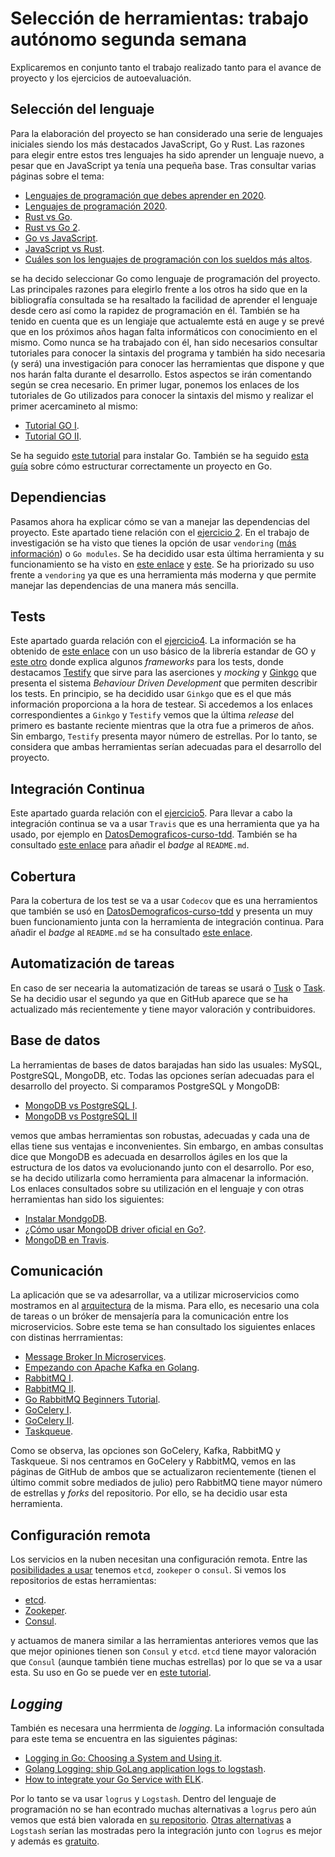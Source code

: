 # Selección de herramientas: trabajo autónomo segunda semana 

Explicaremos en conjunto tanto el trabajo realizado tanto para el avance de proyecto y los ejercicios de autoevaluación. 

## Selección del lenguaje

Para la elaboración del proyecto se han considerado una serie de lenguajes iniciales siendo los más destacados JavaScript, Go y Rust. Las razones para elegir entre estos tres lenguajes ha sido aprender un lenguaje nuevo, a pesar que en JavaScript ya tenía una pequeña base. Tras consultar varias páginas sobre el tema:

* [Lenguajes de programación que debes aprender en 2020](https://www.chakray.com/es/lenguajes-programacion-debes-aprender-2019/).
* [Lenguajes de programación 2020](https://computerhoy.com/noticias/tecnologia/estos-son-lenguajes-programacion-deberas-manejar-2020-607013).
* [Rust vs Go](https://medium.com/@devathon_/rust-vs-go-in-2020-1d472b5ee15).
* [Rust vs Go 2](https://stackshare.io/stackups/go-vs-rust).
* [Go vs JavaScript](https://www.slant.co/versus/111/126/~javascript_vs_go).
* [JavaScript vs Rust](https://www.slant.co/versus/111/5522/~javascript_vs_rust).
* [Cuáles son los lenguajes de programación con los sueldos más altos](https://www.businessinsider.es/cuales-son-lenguajes-programacion-sueldos-altos-737907).

se ha decido seleccionar Go como lenguaje de programación del proyecto. Las principales razones para elegirlo frente a los otros ha sido que en la bibliografía consultada se ha resaltado la facilidad de aprender el lenguaje desde cero así como la rapidez de programación en él. También se ha tenido en cuenta que es un lengiaje que actualemte está en auge y se prevé que en los próximos años hagan falta informáticos con conocimiento en el mismo. Como nunca se ha trabajado con él, han sido necesarios consultar tutoriales para conocer la sintaxis del programa y también ha sido necesaria (y será) una investigación para conocer las herramientas que dispone y que nos harán falta durante el desarrollo. Estos aspectos se irán comentando según se crea necesario. En primer lugar, ponemos los enlaces de los tutoriales de Go utilizados para conocer la sintaxis del mismo y realizar el primer acercamineto al mismo:

* [Tutorial GO I](https://tour.golang.org/list).
* [Tutorial GO II](https://golang.org/doc/tutorial/getting-started).

Se ha seguido [este tutorial](https://golang.org/doc/install) para instalar Go. También se ha seguido [esta guía](https://kgolding.co.uk/blog/2020/02/19/golang-application-directory-structure/) sobre cómo estructurar correctamente un proyecto en Go.

## Dependiencias
Pasamos ahora ha explicar cómo se van a manejar las dependencias del proyecto. Este apartado tiene relación con el [ejercicio 2](https://github.com/PedroMFC/Autoevaluacion-CC/blob/main/semana%202/Ejercicio2.md). En el trabajo de investigación se ha visto que tienes la opción de usar `vendoring` ([más información](https://riptutorial.com/go/topic/978/vendoring)) o `Go modules`. Se ha decidido usar esta última herramienta y su funcionamiento se ha visto en [este enlace](https://blog.friendsofgo.tech/posts/go-modules-en-tres-pasos/) y [este](https://medium.com/@adiach3nko/package-management-with-go-modules-the-pragmatic-guide-c831b4eaaf31). Se ha priorizado su uso frente a `vendoring` ya que es una herramienta más moderna y que permite manejar las dependencias de una manera más sencilla.

## Tests
Este apartado guarda relación con el [ejercicio4](https://github.com/PedroMFC/Autoevaluacion-CC/blob/main/semana%202/Ejercicio4.md).  La información se ha obtenido de [este enlace](https://blog.golang.org/using-go-modules) con un uso básico de la librería estandar de GO y [este otro](https://bmuschko.com/blog/go-testing-frameworks/) donde explica algunos *frameworks* para los tests, donde destacamos [Testify](https://github.com/stretchr/testify) que sirve para las aserciones y *mocking* y [Ginkgo](https://github.com/onsi/ginkgo) que presenta el sistema *Behaviour Driven Development* que permiten describir los tests. En principio, se ha decidido usar `Ginkgo` que es el que más información proporciona a la hora de testear. Si accedemos a los enlaces correspondientes a `Ginkgo` y `Testify` vemos que la última *release* del primero es bastante reciente mientras que la otra fue a primeros de años. Sin embargo, `Testify` presenta mayor número de estrellas. Por lo tanto, se considera que ambas herramientas serían adecuadas para el desarrollo del proyecto.

## Integración Continua
Este apartado guarda relación con el [ejercicio5](https://github.com/PedroMFC/Autoevaluacion-CC/blob/main/semana%202/Ejercicio5.md). Para llevar a cabo la integración continua se va a usar `Travis` que es una herramienta que ya ha usado, por ejemplo en [DatosDemograficos-curso-tdd](https://github.com/tdd-organization-afp/DatosDemograficos). También se ha consultado [este enlace]() para añadir el *badge* al `README.md`.
 
## Cobertura
Para la cobertura de los test se va a usar `Codecov` que es una herramientos que también se usó en [DatosDemograficos-curso-tdd](https://github.com/tdd-organization-afp/DatosDemograficos) y presenta un muy buen funcionamiento junta con la herramienta de integración continua. Para añadir el *badge* al `README.md` se ha consultado [este enlace](https://stackoverflow.com/questions/54010651/codecov-io-badge-in-github-readme-md).
 

## Automatización de tareas

En caso de ser necearia la automatización de tareas se usará o [Tusk](https://github.com/rliebz/tusk) o [Task](https://taskfile.dev/#/). Se ha decidio usar el segundo ya que en GitHub aparece que se ha actualizado más recientemente y tiene mayor valoración y contribuidores.

## Base de datos
La herramientas de bases de datos barajadas han sido las usuales: MySQL, PostgreSQL, MongoDB, etc. Todas las opciones serían adecuadas para el desarrollo del proyecto. Si comparamos PostgreSQL y MongoDB:
* [MongoDB vs PostgreSQL I](https://www.educative.io/blog/mongodb-versus-postgresql-databases).
* [MongoDB vs PostgreSQL II](https://www.educative.io/blog/mongodb-versus-postgresql-databases) 
  
vemos que ambas herramientas son robustas, adecuadas y cada una de ellas tiene sus ventajas e inconvenientes. Sin embargo, en ambas consultas dice que MongoDB es adecuada en desarrollos ágiles en los que la estructura de los datos va evolucionando junto con el desarrollo. Por eso, se ha decido utilizarla como herramienta para almacenar la información. Los enlaces consultados sobre su utilización en el lenguaje y con otras herramientas han sido los siguientes:

* [Instalar MondgoDB](https://www.digitalocean.com/community/tutorials/how-to-install-mongodb-on-ubuntu-18-04).
* [¿Cómo usar MongoDB driver oficial en Go?](https://blog.friendsofgo.tech/posts/driver-oficial-mongodb-golang/).
* [MongoDB en Travis](https://docs.travis-ci.com/user/database-setup/#mongodb).

## Comunicación

La aplicación que se va adesarrollar, va a utilizar microservicios como mostramos en al [arquitectura][arquitectura] de la misma. Para ello, es necesario una cola de tareas o un bróker de mensajería para la comunicación entre los microservicios. Sobre este tema se han consultado los siguientes enlaces con distinas herrramientas:

* [Message Broker In Microservices](https://medium.com/@usha.dewasi/message-broker-in-microservices-c3c9dce003ef).
* [Empezando con Apache Kafka en Golang](https://blog.friendsofgo.tech/posts/empezando-con-apache-kafka-en-golang/).
* [RabbitMQ I](https://www.rabbitmq.com/tutorials/tutorial-one-go.html).
* [RabbitMQ II](https://github.com/streadway/amqp).
* [Go RabbitMQ Beginners Tutorial](https://tutorialedge.net/golang/go-rabbitmq-tutorial/).
* [GoCelery I](https://godoc.org/github.com/taoh/gocelery).
* [GoCelery II](https://github.com/gocelery/gocelery).
* [Taskqueue](https://pkg.go.dev/google.golang.org/appengine/taskqueue).

Como se observa, las opciones son GoCelery, Kafka, RabbitMQ y Taskqueue. Si nos centramos en GoCelery y RabbitMQ, vemos en las páginas de GitHub de ambos que se actualizaron recientemente (tienen el último commit sobre mediados de julio) pero RabbitMQ tiene mayor número de estrellas y *forks* del repositorio. Por ello, se ha decidio usar esta herramienta.

## Configuración remota

Los servicios en la nuben necesitan una configuración remota. Entre las [posibilidades a usar](https://www.g2.com/products/etcd/competitors/alternatives) tenemos `etcd`, `zookeper` o `consul`. Si vemos los repositorios de estas herramientas:

* [etcd](https://github.com/etcd-io/etcd).
* [Zookeper](https://github.com/go-zookeeper/zk).
* [Consul](https://github.com/hashicorp/consul).

y actuamos de manera similar a las herramientas anteriores vemos que las que mejor opiniones tienen son `Consul` y `etcd`. `etcd` tiene mayor valoración que `Consul` (aunque también tiene muchas estrellas) por lo que se va a usar esta. Su uso en Go se puede ver en [este tutorial](https://programmer.help/blogs/a-concise-tutorial-of-golang-etcd.html).

## *Logging*

También es necesara una herrmienta de *logging*. La información consultada para este tema se encuentra en
las siguientes páginas:
* [Logging in Go: Choosing a System and Using it](https://www.honeybadger.io/blog/golang-logging/).
* [Golang Logging: ship GoLang application logs to logstash](https://logit.io/sources/configure/golang).
* [How to integrate your Go Service with ELK](https://pmihaylov.com/go-service-with-elk/).

Por lo tanto se va usar `logrus` y `Logstash`. Dentro del lenguaje de programación no se han econtrado muchas alternativas a `logrus` pero aún vemos que está bien valorada en [su repositorio](https://github.com/sirupsen/logrus). [Otras alternativas](https://sematext.com/blog/logstash-alternatives/) a `Logstash` serían las mostradas pero la integración junto con `logrus` es mejor y además es [gratuito](https://www.elastic.co/es/blog/elasticsearch-free-open-limitless).

[arquitectura]: COMPLETARRRRRRRRRRRR